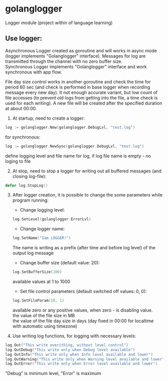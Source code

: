 # golanglogger

Logger module (project within of language learning)


<!--Info block-->

## Use logger:
Asynchronous Logger created as goroutine and will works in async mode (logger implements "Golanglogger" interface).  Messages for log are transmitted through the channel with no zero buffer size. <br/>
Synchronous Logger implements "Golanglogger" interface and work synchronous with app flow.

File day size control works in another goroutine and check the time for period 60 sec (and check is performed in base logger when recording message every new day).
It not enough accurate variant, but low count of file accesses (to prevent old logs from getting into the file, a time check is used for each writing).
A new file will be created after the specified duration at about 00:00.

1. At startup, need to create a logger:
```Go
log := golanglogger.New(golanglogger.DebugLvl, "test.log")
```
for synchronous:
```Go
log := golanglogger.NewSync(golanglogger.DebugLvl, "test.log")
```
define logging level and file name for log, if log file name is empty - no loging to file

2. At stop, need to stop a logger for writing out all buffered messages (and closing log-file):
```Go
defer log.StopLog()
```

3. After logger creation, it is possible to change the some parameters while program running:

    * Change logging level:
    ```Go
    log.SetLevel(golanglogger.ErrorLvl)
    ```

    * Change logger name:
    ```Go
    log.SetName("Iam LOGGER!")
    ```
    The name is writing as a prefix (after time and before log level) of the output log message

    * Change buffer size (default value: 20):
    ```Go
    log.SetBufferSize(100)
    ```
    available values at 1 to 1000

    * Set file control parameters (default switched off values: 0, 0):
    ```Go
    log.SetFileParam(10, 1)
    ```
     available zero or any positive values, when zero - is disabling value. <br/>
     the value of the file size in MB <br/>
     the value of the file day size in days (day fixed in 00:00 for localtime with automatic using timezone) <br/>

4. Use writing log functions, for logging with necessary levels:
```Go
log.Out("This write everithing, without level control")
log.OutDebug("This write only when Debug level available")
log.OutInfo("This write only when Info level available and lower")
log.OutWarning("This write only when Warning level available and lower")
log.OutError("This write only when Error level available and lower")
```
"Debug" is minimum level, "Error" is maximum

